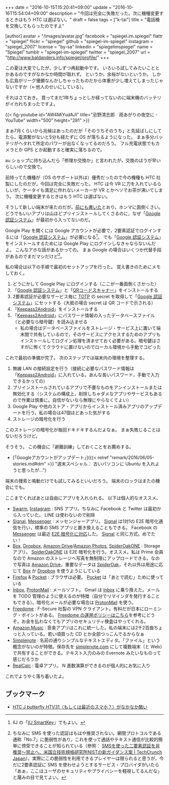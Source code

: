 +++
date = "2016-10-15T15:20:41+09:00"
update = "2016-10-16T15:54:04+09:00"
description = "今回は完全に失敗だった。次に機種変更するときはもう HTC は選ばない。"
draft = false
tags = ["k-tai"]
title = "電話機を交換してもらったのですよ"

[author]
  avatar = "/images/avatar.jpg"
  facebook = "spiegel.im.spiegel"
  flattr = "spiegel"
  flickr = "spiegel"
  github = "spiegel-im-spiegel"
  instagram = "spiegel_2007"
  license = "by-sa"
  linkedin = "spiegelimspiegel"
  name = "Spiegel"
  tumblr = "spiegel-im-spiegel"
  twitter = "spiegel_2007"
  url = "http://www.baldanders.info/spiegel/profile/"
+++

この夏は大変でしたが，少しずつ再起動中です。
いろいろ試してみたいこととかあるのですがなかなか時間が取れず。
というか，余裕がないというか。
しかも広島がリーグ優勝なんかしちゃったものだから体重が少し増えてしまったじゃないですか（←他人のせいにしている）。

それはさておき。
買ってまだ1年ちょっとしか経ってないのに端末機のバッテリがイカれちまったですよ。

{{< fig-youtube id="AW4MiYudAJI" title="忌野清志郎　雨あがりの夜空に - YouTube" width="500" height="281" >}}

まぁ7月くらいから兆候はあったのだが「そのうちそのうち」と先延ばしにしてたら，電源繋がないと5分も経たずに OS が落ちるようになった。
まぁ多分バッテリがヘタれて所定のパワーが出なくなってるのだろう。
フル充電状態でもカメラとか GPS とか起動すると確実に落ちるので。

au ショップに持ち込んだら「修理か交換か」と言われたが，交換のほうが早いらしいので交換で。

前持ってた機種が（OS のサポート以外は）優秀だったので今の機種も HTC 社製にしたのだが，今回は完全に失敗だった。
HTC は今 VR に力を入れているらしいが，ケータイも満足に作れないメーカーが VR とかヘソでお茶が沸いてしまう。
次に機種変更するときはもう HTC は選ばない。

そうして新しい端末が来たのだが，[前にも書いた](http://www.baldanders.info/spiegel/log2/000852.shtml "HTC J butterfly HTV31（もしくは最近のスマホ？）がなかなか酷い")とおり，ホンマに面倒くさい。
どうでもいいアプリは山ほどプリインストールしてくさるのに，なぜ「[Google 認証システム]」が最初から入ってないのだ。

Google Play を開くには Google アカウントが必要で，2要素認証でログインするには「[Google 認証システム]」が必要になる[^iij]。
でも「[Google 認証システム]」をインストールするためには Google Play にログインしなきゃならないんだよ。
こんなアホな話があるかっての。
まぁ Google の場合はいくつか代替手段があるのでまだマシだけど[^sms]。

[^iij]: IIJ の「[IIJ SmartKey](https://play.google.com/store/apps/details?id=jp.ad.iij.smartkey2)」でもよい。
[^sms]: ちなみに SMS を使った認証はもはや推奨されない。網間プロトコルである通称「No.7」に脆弱性があり，これを使って通話やテキスト通信が比較的簡単に傍受できることが知られている（参照： [SMSを使った二要素認証を非推奨〜禁止へ、米国立技術規格研究所NISTの新ガイダンス案 | TechCrunch Japan](http://jp.techcrunch.com/2016/07/26/20160725nist-declares-the-age-of-sms-based-2-factor-authentication-over/)）。実際にこの脆弱性を利用できるプレイヤーは限られると思うが，今だに2要素認証に SMS を使わせようとするサービス・プロバイダがいたら「あぁ，ここはユーザのセキュリティやプライバシーを軽視してるんだな」と蔑みの目で見てよい。

私の場合は以下の手順で最初のセットアップを行った。
覚え書きのためにメモしておく。

1. どうにかして Google Play にログインする（ここが一番面倒くさかった）
1. 「[Google 認証システム]」と「[QRコードスキャナー](https://play.google.com/store/apps/details?id=com.google.zxing.client.android)」をインストールする
1. 2要素認証が必要なサービス毎に [TOTP] の secret を取得して「[Google 認証システム]」にセットする（大抵の場合 secret は QR コードで示される）
1. 「[Keepass2Android]」をインストールする
1. 「[Keepass2Android]」にパスワード情報の入ったデータベースファイル（と必要なら暗号鍵）を読み込ませる
    - 私の場合はデータベースファイルをストレージ・サービス上に置いて端末間で共有しているので，そのサービスにアクセスするためのアプリもインストールしてログイン処理を済ませておく必要がある。暗号鍵はさすがに怖くてクラウドに置けないのでローカル環境から手動でコピった

これで最初の準備が完了。
次のステップでは端末内の環境を整理する。

1. 無線 LAN の接続設定を行う（接続に必要なパスワード情報は「[Keepass2Android]」に入れている。あんな長いパスワード，手動で入力できるかっての）
1. プリインストールされているアプリで不要なものをアンインストールまたは無効化する（システムの構成上，削除しちゃダメなアプリやサービスもあるので作業は慎重に。自信がないなら無理にやらなくてよい）
1. Google Play や他のストア・アプリからインストール済みアプリのアップデートを行う。私の場合は47個ほどあった気がする
1. ストレージの暗号化を行う

このストレージの暗号化が毎回ドキドキするんだよなぁ。
まぁ失敗じることはないだろうけど。

そうそう。
この機会に「避難訓練」しておくことをお薦めする。

- [「Googleアカウントがアップデート」]({{< relref "remark/2016/06/05-stories.md#dm" >}} "週末スペシャル： 古いパソコンに Ubuntu を入れようと思ったが...")

端末の捜索と鳴動だけでも試してみるといいだろう。
端末のロックはまたの機会にでも。

ここまでくればあとは自由にアプリを入れられる。
以下は個人的なオススメ。

- [Swarm](https://play.google.com/store/apps/details?id=com.foursquare.robin), [Instagram](https://play.google.com/store/apps/details?id=com.instagram.android) : SNS アプリ。ちなみに Facebook と Twitter は最初から入っていた。 LINE は使わないので削除
- [Signal], [Messenger] : メッセンジャーアプリ。 [Signal] は1対1の E2E 暗号化通信を行い，標準の SMS アプリと置き換えることもできる。 Facebook の [Messenger] は最近 [E2E 暗号化に対応](http://japanese.engadget.com/2016/10/05/facebook-messenger/ "Facebook Messengerの暗号化機能、全ユーザーで利用可能に。チャット開始時に「秘密のスレッド」を指定 - Engadget Japanese")した。 [Signal] と同じ方式。めでたい！
- [Box](https://play.google.com/store/apps/details?id=com.box.android), [Dropbox](https://play.google.com/store/apps/details?id=com.dropbox.android), [Amazon Drive](https://play.google.com/store/apps/details?id=com.amazon.drive)/[Amazon Photos](https://play.google.com/store/apps/details?id=com.amazon.clouddrive.photos),  [SpiderOakONE](https://play.google.com/store/apps/details?id=com.spideroak.android) : Storage アプリ。 [SpiderOakONE](https://play.google.com/store/apps/details?id=com.spideroak.android) は E2E 暗号化を行う。オススメ。私は Prime 会員なので Amazon のストレージへ写真を無制限にアップロードできる。なので写真は [Amazon Drive](https://www.amazon.co.jp/clouddrive/)，重要なデータは [SpiderOak](https://spideroak.com/)，それ以外は用途に応じて [Box](https://www.box.com/) か [Dropbox](https://www.dropbox.com/) を使うようにしている
- [Firefox](https://play.google.com/store/apps/details?id=org.mozilla.firefox) & [Pocket](https://play.google.com/store/apps/details?id=com.ideashower.readitlater.pro) : ブラウザは必要。 [Pocket](https://play.google.com/store/apps/details?id=com.ideashower.readitlater.pro) は「あとで読む」ために使っている
- [Inbox](https://play.google.com/store/apps/details?id=com.google.android.apps.inbox), [ProtonMail](https://play.google.com/store/apps/details?id=ch.protonmail.android) : メールソフト。 Gmail は [Inbox](https://www.google.co.jp/inbox/) に乗り換えた。メールを TODO 管理のように使えるのが特徴（自分でリマインダを発行することもできる）。暗号化メールが必要な場合は [ProtonMail](https://protonmail.com/ "Secure email: ProtonMail is free encrypted email.") を使う。
- [Freedome](https://play.google.com/store/apps/details?id=com.fsecure.freedome.vpn.security.privacy.android) : F-Secure 社製の VPN クライアント。有料だが日本にローミング・ポイントがある。 [Freedome の運用ポリシーはこちら](http://blog.f-secure.jp/archives/50745430.html "エフセキュアブログ : プライバシーに対するFreedomeのアプローチ")を参考にどうぞ。お金を払わなくてもアプリのセキュリティ検査はやってくれる。
- [Amazon Music](https://play.google.com/store/apps/details?id=com.amazon.mp3) : 音楽アプリはこれに統一した。私の端末には2千2百曲ちょっと入っている。若い頃買った CD とか全部つっこんでるからなぁ
- [Simplenote](https://play.google.com/store/apps/details?id=com.automattic.simplenote) : 名前の通りシンプルなテキストエディタ。「ファイル」という概念がないのが特徴。保存先を [simplenote.com](https://simplenote.com/) にして複数端末（と Web）で共有することができる。テキスト入力のみの Evernote みたいなものって感じだろうか
- [RealCalc](https://play.google.com/store/apps/details?id=uk.co.nickfines.RealCalc) : 電卓アプリ。 N 進数演算ができるのが個人的にお気に入り

これでようやく落ち着いたよ。

## ブックマーク

- [HTC J butterfly HTV31（もしくは最近のスマホ？）がなかなか酷い](http://www.baldanders.info/spiegel/log2/000852.shtml)

[Google 認証システム]: https://play.google.com/store/apps/details?id=com.google.android.apps.authenticator2
[TOTP]: https://tools.ietf.org/html/rfc6238 "RFC 6238 - TOTP: Time-based One-time Password Algorithm"
[Keepass2Android]: https://play.google.com/store/apps/details?id=keepass2android.keepass2android "Keepass2Android Password Safe"
[Signal]: https://play.google.com/store/apps/details?id=org.thoughtcrime.securesms "Signal Private Messenger"
[Messenger]: https://play.google.com/store/apps/details?id=com.facebook.orca "Messenger"

